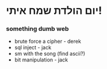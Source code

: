 # יום הולדת שמח איתי!
### something dumb web

- brute force a cipher - derek
- sql inject - jack
- sm with the song (find ascii?)
- bit manipulation - jack
